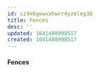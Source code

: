 ```yaml
---
id: cz4k6gewvxhwrr4yzeleg30
title: Fences
desc: ''
updated: 1641408998517
created: 1641408998517
---
```



#### Fences
